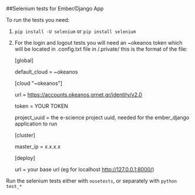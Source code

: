 ##Selenium tests for Ember/Django App

To run the tests you need:

1. `pip install -U selenium` or `pip install selenium`

2. For the login and logout tests you will need an ~okeanos token which will be located in .config.txt file in <projectroot>/.private/ this is the format of the file:

	[global]

	default_cloud = ~okeanos

	[cloud "~okeanos"]

	url = https://accounts.okeanos.grnet.gr/identity/v2.0

	token = YOUR TOKEN

	project_uuid = the e-science project uuid, needed for the ember_django  application to run

	[cluster]
	
	master_ip = x.x.x.x

	[deploy]

	url = your base url (eg for localhost http://127.0.0.1:8000/)

Run the selenium tests either with `nosetests`, or separately with `python test_*`
